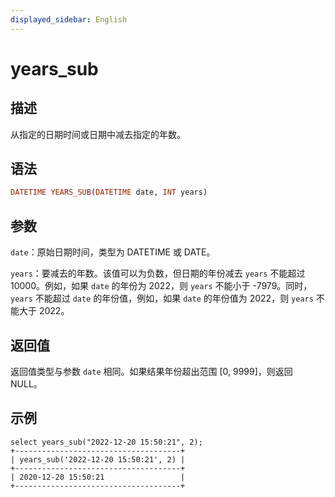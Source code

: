 ```yaml
---
displayed_sidebar: English
---
```


# years_sub

## 描述

从指定的日期时间或日期中减去指定的年数。

## 语法

```Haskell
DATETIME YEARS_SUB(DATETIME date, INT years)
```

## 参数

`date`：原始日期时间，类型为 DATETIME 或 DATE。

`years`：要减去的年数。该值可以为负数，但日期的年份减去 `years` 不能超过 10000。例如，如果 `date` 的年份为 2022，则 `years` 不能小于 -7979。同时，`years` 不能超过 `date` 的年份值，例如，如果 `date` 的年份值为 2022，则 `years` 不能大于 2022。

## 返回值

返回值类型与参数 `date` 相同。如果结果年份超出范围 [0, 9999]，则返回 NULL。

## 示例

```Plain
select years_sub("2022-12-20 15:50:21", 2);
+-------------------------------------+
| years_sub('2022-12-20 15:50:21', 2) |
+-------------------------------------+
| 2020-12-20 15:50:21                 |
+-------------------------------------+
```